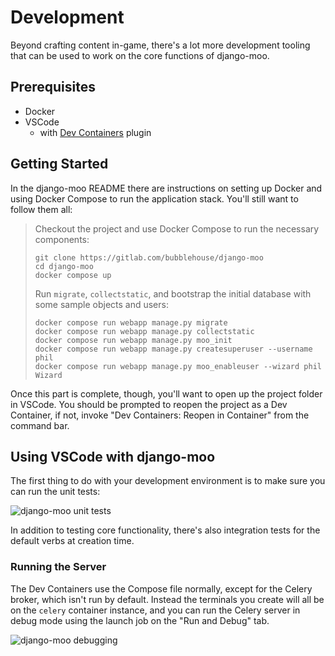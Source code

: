 # Development

Beyond crafting content in-game, there's a lot more development tooling that can be used to
work on the core functions of django-moo.

## Prerequisites

* Docker
* VSCode
  *  with [Dev Containers](https://marketplace.visualstudio.com/items?itemName=ms-vscode-remote.remote-containers) plugin

## Getting Started

In the django-moo README there are instructions on setting up Docker and using Docker Compose
to run the application stack. You'll still want to follow them all:

> Checkout the project and use Docker Compose to run the necessary components:
>
>     git clone https://gitlab.com/bubblehouse/django-moo
>     cd django-moo
>     docker compose up
>
> Run `migrate`, `collectstatic`, and bootstrap the initial database with some sample objects and users:
>
>     docker compose run webapp manage.py migrate
>     docker compose run webapp manage.py collectstatic
>     docker compose run webapp manage.py moo_init
>     docker compose run webapp manage.py createsuperuser --username phil
>     docker compose run webapp manage.py moo_enableuser --wizard phil Wizard

Once this part is complete, though, you'll want to open up the project folder in VSCode. You should be prompted to reopen the project as a Dev Container, if not, invoke "Dev Containers: Reopen in Container" from the command bar.

## Using VSCode with django-moo

The first thing to do with your development environment is to make sure you can run the unit tests:

![django-moo unit tests](https://gitlab.com/bubblehouse/django-moo/-/raw/main/docs/images/vscode-testing.png)

In addition to testing core functionality, there's also integration tests for the default verbs at creation time.

### Running the Server

The Dev Containers use the Compose file normally, except for the Celery broker, which isn't run by default. Instead
the terminals you create will all be on the `celery` container instance, and you can run the Celery server in debug
mode using the launch job on the "Run and Debug" tab.

![django-moo debugging](https://gitlab.com/bubblehouse/django-moo/-/raw/main/docs/images/vscode-debug.png)
